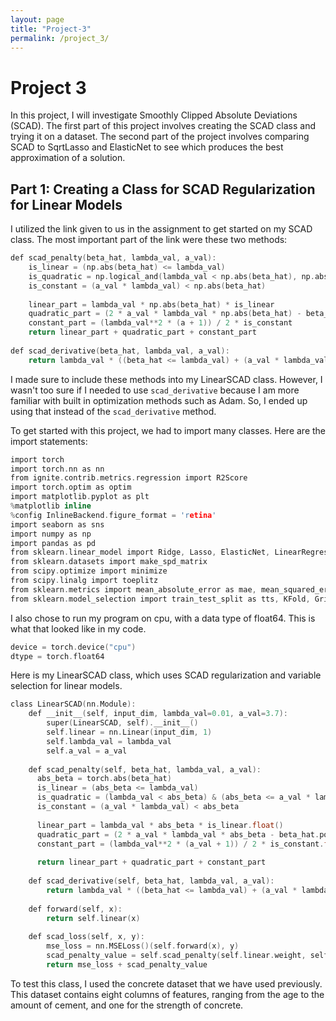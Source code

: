 ```yaml
---
layout: page
title: "Project-3"
permalink: /project_3/
---
```

# Project 3

In this project, I will investigate Smoothly Clipped Absolute Deviations (SCAD). The first part of this project involves creating the SCAD class and trying it on a dataset. The second part of the project involves comparing SCAD to SqrtLasso and ElasticNet to see which produces the best approximation of a solution. 

## Part 1: Creating a Class for SCAD Regularization for Linear Models 

I utilized the link given to us in the assignment to get started on my SCAD class. The most important part of the link were these two methods: 

```c
def scad_penalty(beta_hat, lambda_val, a_val):
    is_linear = (np.abs(beta_hat) <= lambda_val)
    is_quadratic = np.logical_and(lambda_val < np.abs(beta_hat), np.abs(beta_hat) <= a_val * lambda_val)
    is_constant = (a_val * lambda_val) < np.abs(beta_hat)
    
    linear_part = lambda_val * np.abs(beta_hat) * is_linear
    quadratic_part = (2 * a_val * lambda_val * np.abs(beta_hat) - beta_hat**2 - lambda_val**2) / (2 * (a_val - 1)) * is_quadratic
    constant_part = (lambda_val**2 * (a + 1)) / 2 * is_constant
    return linear_part + quadratic_part + constant_part
    
def scad_derivative(beta_hat, lambda_val, a_val):
    return lambda_val * ((beta_hat <= lambda_val) + (a_val * lambda_val - beta_hat)*((a_val * lambda_val - beta_hat) > 0) / ((a_val - 1) * lambda_val) * (beta_hat > lambda_val))
```

I made sure to include these methods into my LinearSCAD class. However, I wasn't too sure if I needed to use `scad_derivative` because I am more familiar with built in optimization methods such as Adam. So, I ended up using that instead of the `scad_derivative` method. 

To get started with this project, we had to import many classes. Here are the import statements: 

```c
import torch 
import torch.nn as nn
from ignite.contrib.metrics.regression import R2Score
import torch.optim as optim
import matplotlib.pyplot as plt
%matplotlib inline
%config InlineBackend.figure_format = 'retina'
import seaborn as sns
import numpy as np
import pandas as pd
from sklearn.linear_model import Ridge, Lasso, ElasticNet, LinearRegression
from sklearn.datasets import make_spd_matrix
from scipy.optimize import minimize
from scipy.linalg import toeplitz
from sklearn.metrics import mean_absolute_error as mae, mean_squared_error as mse, r2_score as R2
from sklearn.model_selection import train_test_split as tts, KFold, GridSearchCV
```

I also chose to run my program on cpu, with a data type of float64. This is what that looked like in my code.

```c
device = torch.device("cpu")
dtype = torch.float64
```

Here is my LinearSCAD class, which uses SCAD regularization and variable selection for linear models. 

```c
class LinearSCAD(nn.Module):
    def __init__(self, input_dim, lambda_val=0.01, a_val=3.7):
        super(LinearSCAD, self).__init__()
        self.linear = nn.Linear(input_dim, 1)  
        self.lambda_val = lambda_val
        self.a_val = a_val
    
    def scad_penalty(self, beta_hat, lambda_val, a_val):
      abs_beta = torch.abs(beta_hat)
      is_linear = (abs_beta <= lambda_val)
      is_quadratic = (lambda_val < abs_beta) & (abs_beta <= a_val * lambda_val)
      is_constant = (a_val * lambda_val) < abs_beta
      
      linear_part = lambda_val * abs_beta * is_linear.float()
      quadratic_part = (2 * a_val * lambda_val * abs_beta - beta_hat.pow(2) - lambda_val**2) / (2 * (a_val - 1)) * is_quadratic.float()
      constant_part = (lambda_val**2 * (a_val + 1)) / 2 * is_constant.float()
      
      return linear_part + quadratic_part + constant_part
      
    def scad_derivative(self, beta_hat, lambda_val, a_val):
        return lambda_val * ((beta_hat <= lambda_val) + (a_val * lambda_val - beta_hat)*((a_val * lambda_val - beta_hat) > 0) / ((a_val - 1) * lambda_val) * (beta_hat > lambda_val))
    
    def forward(self, x):
        return self.linear(x)
    
    def scad_loss(self, x, y):
        mse_loss = nn.MSELoss()(self.forward(x), y)
        scad_penalty_value = self.scad_penalty(self.linear.weight, self.lambda_val, self.a_val).sum()
        return mse_loss + scad_penalty_value

```

To test this class, I used the concrete dataset that we have used previously. This dataset contains eight columns of features, ranging from the age to the amount of cement, and one for the strength of concrete. 

